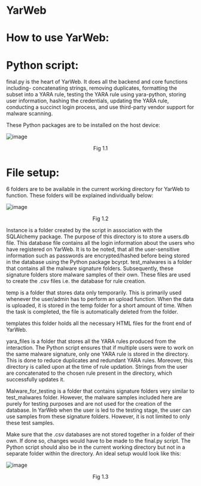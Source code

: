 # YarWeb
# How to use YarWeb:
# Python script:
final.py is the heart of YarWeb. It does all the backend and core functions including- concatenating strings, removing duplicates, formatting the subset into a YARA rule, testing the YARA rule using yara-python, storing user information, hashing the credentials, updating the YARA rule, conducting a succinct login process, and use third-party vendor support for malware scanning.

These Python packages are to be installed on the host device:

![image](https://github.com/Laalas333/YarWeb/assets/141653171/fa3dd37e-bb49-4c50-830f-755996e5b65b)
<center>Fig 1.1</center>

# File setup:
6 folders are to be available in the current working directory for YarWeb to function. These folders will be explained individually below:

![image](https://github.com/Laalas333/YarWeb/assets/141653171/483a7d4b-1c3e-4785-b292-77f311168f56)
<center>Fig 1.2</center>

Instance is a folder created by the script in association with the SQLAlchemy package. The purpose of this directory is to store a users.db file. This database file contains all the login information about the users who have registered on YarWeb. It is to be noted, that all the user-sensitive information such as passwords are encrypted/hashed before being stored in the database using the Python package bcyrpt.
test_malwares is a folder that contains all the malware signature folders. Subsequently, these signature folders store malware samples of their own. These files are used to create the .csv files i.e. the database for rule creation.

temp is a folder that stores data only temporarily. This is primarily used whenever the user/admin has to perform an upload function. When the data is uploaded, it is stored in the temp folder for a short amount of time. When the task is completed, the file is automatically deleted from the folder.

templates this folder holds all the necessary HTML files for the front end of YarWeb.

yara_files is a folder that stores all the YARA rules produced from the interaction. The Python script ensures that if multiple users were to work on the same malware signature, only one YARA rule is stored in the directory. This is done to reduce duplicates and redundant YARA rules. Moreover, this directory is called upon at the time of rule updation. Strings from the user are concatenated to the chosen rule present in the directory, which successfully updates it.

Malware_for_testing is a folder that contains signature folders very similar to test_malwares folder. However, the malware samples included here are purely for testing purposes and are not used for the creation of the database. In YarWeb when the user is led to the testing stage, the user can use samples from these signature folders. However, it is not limited to only these test samples.

Make sure that the .csv databases are not stored together in a folder of their own. If done so, changes would have to be made to the final.py script. The Python script should also be in the current working directory but not in a separate folder within the directory. An ideal setup would look like this:

![image](https://github.com/Laalas333/YarWeb/assets/141653171/12504e17-d006-4270-8308-2fbfb3755627)
<center>Fig 1.3</center>
